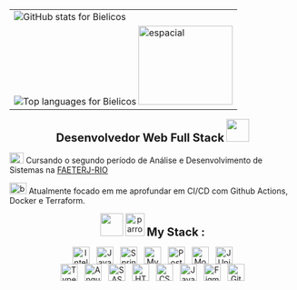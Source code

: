 <table align="right">
  <tr>
    <td>
      <img
        src="https://github-readme-stats.vercel.app/api?username=Bielicos&hide_title=true&show_icons=true&line_height=25&hide=issues&bg_color=0D1B2A&title_color=1E90FF&text_color=A9D6E5&border_radius=5&border_color=1E90FF&icon_color=1E90FF"
        alt="GitHub stats for Bielicos"
      />
    </td>
         </tr>
         <tr>
    <td>
      <img
        src="https://github-readme-stats.vercel.app/api/top-langs?username=Bielicos&layout=compact&langs_count=4&show_icons=true&bg_color=0D1B2A&title_color=1E90FF&text_color=A9D6E5&border_radius=5&border_color=1E90FF"
        alt="Top languages for Bielicos"
      />
      <img width="166" height="139" alt="espacial" src="https://github.com/user-attachments/assets/a04a7605-38e0-4a27-9ca5-b5b1722536ae" />
    </td>
    
  </tr>
</table>
<p align="center">
  <strong style="font-size: 1.25rem;">Desenvolvedor Web Full Stack</strong>
  <img src="https://cultofthepartyparrot.com/parrots/hd/laptop_parrot.gif" width="40" height="40"/>
</p>
<p>
<img width="25" height="19" alt="graduation" src="https://github.com/user-attachments/assets/7fcc4352-f47a-4127-a58b-9581fa6777b6" />
 Cursando o segundo período de Análise e Desenvolvimento de Sistemas na <a href="https://www.faeterj-rio.edu.br/" target="blank_">FAETERJ-RIO</a>
</p>
<p>
<img width="30" height="20" alt="books" src="https://github.com/user-attachments/assets/507fac53-1c69-4c95-b4f0-5bf49a490be8" />
Atualmente focado em me aprofundar em CI/CD com Github Actions, Docker e Terraform.
</p>
<p align="center">
  <img src="https://cultofthepartyparrot.com/parrots/hd/mustacheparrot.gif" width="40" height="40"/>
  <img width="34" height="40" alt="parrote" src="https://github.com/user-attachments/assets/b4a90cc5-9d98-4816-ab6c-695420e7051a" />
  <strong style="font-size: 1.25rem;">My Stack :</strong>
</p>
<!-- Back‑end -->
<div align="center" style="display: flex; align-items: center; justify-content: center; gap: 12px; flex-wrap: wrap;">
  <img src="https://cdn.jsdelivr.net/gh/devicons/devicon@latest/icons/intellij/intellij-original.svg" alt="IntelliJ logo" style="width:30px;height:30px;" />
  <img src="https://cdn.jsdelivr.net/gh/devicons/devicon@latest/icons/java/java-original.svg" alt="Java logo" style="width:30px;height:30px;" />
  <img src="https://cdn.jsdelivr.net/gh/devicons/devicon@latest/icons/spring/spring-original.svg" alt="Spring Boot logo" style="width:30px;height:30px;" />
  <img src="https://cdn.jsdelivr.net/gh/devicons/devicon@latest/icons/mysql/mysql-original.svg" alt="MySQL logo" style="width:30px;height:30px;" />
  <img src="https://cdn.jsdelivr.net/gh/devicons/devicon@latest/icons/postgresql/postgresql-original.svg" alt="PostgreSQL logo" style="width:30px;height:30px;" />
  <img src="https://cdn.jsdelivr.net/gh/devicons/devicon@latest/icons/mongodb/mongodb-original.svg" alt="MongoDB logo" style="width:30px;height:30px;" />
  <img src="https://cdn.jsdelivr.net/gh/devicons/devicon@latest/icons/junit/junit-original.svg" alt="JUnit logo" style="width:30px;height:30px;" />
</div>

<!-- Front‑end -->
<div align="center" style="display: flex; align-items: center; justify-content: center; gap: 12px; flex-wrap: wrap;">
  <img src="https://cdn.jsdelivr.net/gh/devicons/devicon@latest/icons/typescript/typescript-original.svg" alt="TypeScript logo" style="width:30px;height:30px;" />
  <img src="https://cdn.jsdelivr.net/gh/devicons/devicon@latest/icons/angular/angular-original.svg" alt="Angular logo" style="width:30px;height:30px;" />
  <img src="https://cdn.jsdelivr.net/gh/devicons/devicon@latest/icons/sass/sass-original.svg" alt="SASS logo" style="width:30px;height:30px;" />
  <img src="https://cdn.jsdelivr.net/gh/devicons/devicon@latest/icons/html5/html5-original.svg" alt="HTML5 logo" style="width:30px;height:30px;" />
  <img src="https://cdn.jsdelivr.net/gh/devicons/devicon@latest/icons/css3/css3-original.svg" alt="CSS3 logo" style="width:30px;height:30px;" />
  <img src="https://cdn.jsdelivr.net/gh/devicons/devicon@latest/icons/javascript/javascript-original.svg" alt="JavaScript logo" style="width:30px;height:30px;" />
  <img src="https://cdn.jsdelivr.net/gh/devicons/devicon@latest/icons/figma/figma-original.svg" alt="Figma logo" style="width:30px;height:30px;" />
  <img src="https://cdn.jsdelivr.net/gh/devicons/devicon@latest/icons/git/git-original.svg" alt="Git logo" style="width:30px;height:30px;" />
</div>
